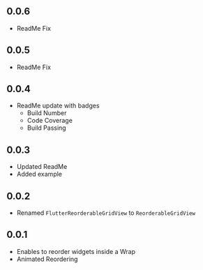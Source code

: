 ## 0.0.6
* ReadMe Fix

## 0.0.5
* ReadMe Fix

## 0.0.4
* ReadMe update with badges
  - Build Number
  - Code Coverage
  - Build Passing

## 0.0.3
* Updated ReadMe
* Added example

## 0.0.2
* Renamed `FlutterReorderableGridView` to `ReorderableGridView`

## 0.0.1

* Enables to reorder widgets inside a Wrap
* Animated Reordering

